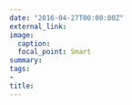 ```yaml
---
date: "2016-04-27T00:00:00Z"
external_link: 
image:
  caption: 
  focal_point: Smart
summary: 
tags:
- 
title: 
---
```

